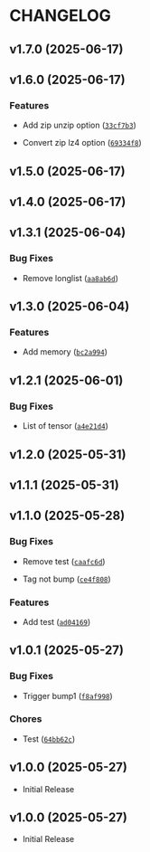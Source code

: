 # CHANGELOG

<!-- version list -->

## v1.7.0 (2025-06-17)


## v1.6.0 (2025-06-17)

### Features

- Add zip unzip option
  ([`33cf7b3`](https://github.com/TaiDuc1001/syk4y/commit/33cf7b362ca922bd102e6faa7892b51dbd46e5c0))

- Convert zip lz4 option
  ([`69334f8`](https://github.com/TaiDuc1001/syk4y/commit/69334f85f0dcfacd1ac4eb3f206e4f62e21c1c24))


## v1.5.0 (2025-06-17)


## v1.4.0 (2025-06-17)


## v1.3.1 (2025-06-04)

### Bug Fixes

- Remove longlist
  ([`aa8ab6d`](https://github.com/TaiDuc1001/syk4y/commit/aa8ab6d5978104b24ccece9bc26c4f29985df655))


## v1.3.0 (2025-06-04)

### Features

- Add memory
  ([`bc2a994`](https://github.com/TaiDuc1001/syk4y/commit/bc2a9941cae4db2a8dfec964848d9a82f3b92cc5))


## v1.2.1 (2025-06-01)

### Bug Fixes

- List of tensor
  ([`a4e21d4`](https://github.com/TaiDuc1001/syk4y/commit/a4e21d49afcff425669a73a7f611cd8b84a867e7))


## v1.2.0 (2025-05-31)


## v1.1.1 (2025-05-31)


## v1.1.0 (2025-05-28)

### Bug Fixes

- Remove test
  ([`caafc6d`](https://github.com/TaiDuc1001/syk4y/commit/caafc6d4b42643a0c8ad2041827b76ee2befd49c))

- Tag not bump
  ([`ce4f808`](https://github.com/TaiDuc1001/syk4y/commit/ce4f808cb2408f1335a0271bf382ec9bfdb15da7))

### Features

- Add test
  ([`ad04169`](https://github.com/TaiDuc1001/syk4y/commit/ad04169f86cacb35d82e9d0cc7539bbad90db814))


## v1.0.1 (2025-05-27)

### Bug Fixes

- Trigger bump1
  ([`f8af998`](https://github.com/TaiDuc1001/syk4y/commit/f8af998dc53e0312c9bfaae8e2159b9335d81a10))

### Chores

- Test
  ([`64bb62c`](https://github.com/TaiDuc1001/syk4y/commit/64bb62cb20dcb7dbf9653a8dd8d4f3a9b7b79a3a))


## v1.0.0 (2025-05-27)

- Initial Release

## v1.0.0 (2025-05-27)

- Initial Release
